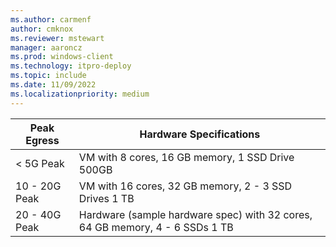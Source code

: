 ```yaml
---
ms.author: carmenf
author: cmknox
ms.reviewer: mstewart
manager: aaroncz
ms.prod: windows-client
ms.technology: itpro-deploy
ms.topic: include
ms.date: 11/09/2022
ms.localizationpriority: medium
---
```

<!-- This file is included in the mcc-isp-faq.yml file. -->

Peak Egress | Hardware Specifications|
---|---|
< 5G Peak | VM with 8 cores, 16 GB memory, 1 SSD Drive 500GB|
10 - 20G Peak | VM with 16 cores, 32 GB memory, 2 - 3 SSD Drives 1 TB|
20 - 40G Peak | Hardware (sample hardware spec) with 32 cores, 64 GB memory, 4 - 6 SSDs 1 TB |